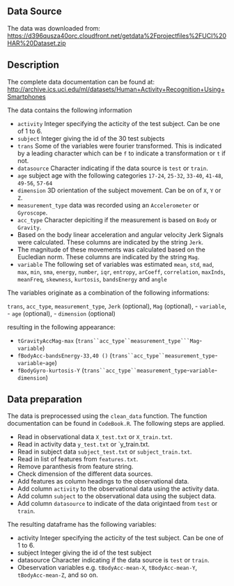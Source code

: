 ## Data Source

The data was downloaded from:
https://d396qusza40orc.cloudfront.net/getdata%2Fprojectfiles%2FUCI%20HAR%20Dataset.zip

## Description

The complete data documentation can be found at:
http://archive.ics.uci.edu/ml/datasets/Human+Activity+Recognition+Using+Smartphones

The data contains the following information

* `activity` Integer specifying the acticity of the test subject. Can be one of 1 to 6.
* `subject` Integer giving the id of the 30 test subjects
* `trans` Some of the variables were fourier transformed. This is indicated by a leading character which can be `f` to indicate a transformation or `t` if not.
* `datasource` Character indicating if the data source is `test` or `train`.
* `age` subject age with the following categories `17-24`, `25-32`, `33-40`, `41-48`, `49-56`, `57-64`
* `dimension` 3D orientation of the subject movement. Can be on of `X`, `Y` or `Z`.
* `measurement_type` data was recorded using an `Accelerometer` or `Gyroscope`.
* `acc_type` Character depiciting if the measurement is based on `Body` or `Gravity`.
* Based on the body linear acceleration and angular velocity Jerk Signals were calculated. These columns are indicated by the string `Jerk`.
* The magnitude of these movements was calculated based on the Eucledian norm. These columns are indicated by the string `Mag`.
* `variable` The following set of variables was estimated `mean`, `std`, `mad`, `max`, `min`, `sma`, `energy`, `number`, `iqr`, `entropy`, `arCoeff`, `correlation`, `maxInds`, `meanFreq`, `skewness`, `kurtosis`, `bandsEnergy` and `angle`

The variables originate as a combination of the following informations:

`trans`, `acc_type`, `measurement_type`, `Jerk` (optional), `Mag` (optional), - `variable`, - `age` (optional), - `dimension` (optional)

resulting in the following appearance:

* `tGravityAccMag-max` (`trans``acc_type``measurement_type```Mag`-`variable`)
* `fBodyAcc-bandsEnergy-33,40 ()` (`trans``acc_type``measurement_type`-`variable`-`age`)
* `fBodyGyro-kurtosis-Y` (`trans``acc_type``measurement_type`-`variable`-`dimension`)

## Data preparation

The data is preprocessed using the `clean_data` function. The function documentation can be found in `CodeBook.R`.
The following steps are applied.

* Read in observational data `X_test.txt` or `X_train.txt`.
* Read in activity data `y_test.txt` or `y_train.txt.
* Read in subject data `subject_test.txt` or `subject_train.txt`.
* Read in list of features from `features.txt`.
* Remove paranthesis from feature string.
* Check dimension of the different data sources.
* Add features as column headings to the observational data.
* Add column `activity` to the observational data using the activity data.
* Add column `subject` to the observational data using the subject data.
* Add column `datasource` to indicate of the data origintaed from `test` or `train`.

The resulting dataframe has the following variables:

* activity Integer specifying the acticity of the test subject. Can be one of 1 to 6.
* subject Integer giving the id of the test subject
* datasource Character indicating if the data source is `test` or `train`.
* Obeservation variables e.g. `tBodyAcc-mean-X`, `tBodyAcc-mean-Y`, `tBodyAcc-mean-Z`, and so on.
